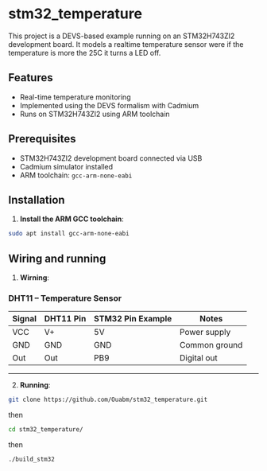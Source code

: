 # stm32_temperature
This project is a DEVS-based example running on an STM32H743ZI2 development board. It models a realtime temperature sensor were if the temperature is more the 25C it turns a LED off.

## Features

- Real-time temperature monitoring
- Implemented using the DEVS formalism with Cadmium
- Runs on STM32H743ZI2 using ARM toolchain

## Prerequisites

- STM32H743ZI2 development board connected via USB
- Cadmium simulator installed
- ARM toolchain: `gcc-arm-none-eabi`

## Installation

1. **Install the ARM GCC toolchain**:

```bash
sudo apt install gcc-arm-none-eabi
```
## Wiring and running 
1. **Wirning**:
### DHT11 – Temperature Sensor

| Signal | DHT11  Pin | STM32 Pin Example | Notes                        |
|--------|------------|-------------------|------------------------------|
| VCC    | V+         | 5V                | Power supply                 |
| GND    | GND        | GND               | Common ground                |
| Out    | Out        | PB9               | Digital out                  |

---
2. **Running**:

```bash
git clone https://github.com/Ouabm/stm32_temperature.git
```
  then
```bash
cd stm32_temperature/
```
  then
```bash
./build_stm32
```
